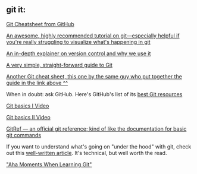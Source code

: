 ## git it:

[Git Cheatsheet from GitHub](https://services.github.com/kit/downloads/github-git-cheat-sheet.pdf)

[An awesome, highly recommended tutorial on git—especially helpful if you're really struggling to visualize what's happening in git](http://learngitbranching.js.org/)

[An in-depth explainer on version control and why we use it](https://www.atlassian.com/git/tutorials/what-is-version-control/benefits-of-version-control)

[A very simple, straight-forward guide to Git](http://rogerdudler.github.io/git-guide/)

[Another Git cheat sheet, this one by the same guy who put together the guide in the link above ^^](http://rogerdudler.github.io/git-guide/files/git_cheat_sheet.pdf)

When in doubt: ask GitHub. Here's GitHub's list of its [best Git resources](https://help.github.com/articles/good-resources-for-learning-git-and-github/)

[Git basics I Video](https://www.youtube.com/watch?v=8oRjP8yj2Wo)

[Git basics II Video](https://www.youtube.com/watch?v=uhtzxPU7Bz0)

[GitRef — an official git reference; kind of like the documentation for basic git commands](http://gitref.org/)

If you want to understand what's going on "under the hood" with git, check out this [well-written article](https://codewords.recurse.com/issues/two/git-from-the-inside-out). It's technical, but well worth the read.

["Aha Moments When Learning Git"](https://betterexplained.com/articles/aha-moments-when-learning-git/)
